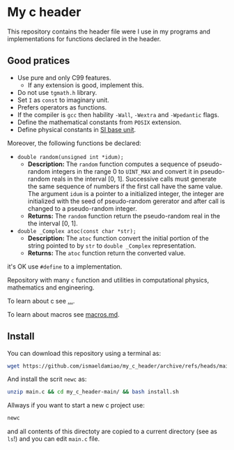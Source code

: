 # My c header

This repository contains the header file were I use in my programs
and implementations for functions declared in the header.

## Good pratices

* Use pure and only C99 features.
  * If any extension is good, implement this.
* Do not use `tgmath.h` library.
* Set `I` as `const` to imaginary unit.
* Prefers operators as functions.
* If the compiler is `gcc` then hability `-Wall`, `-Wextra` and `-Wpedantic` flags.
* Define the mathematical constants from `POSIX` extension.
* Define physical constants in [SI base unit](https://en.wikipedia.org/wiki/SI_base_unit).

Moreover, the following functions be declared:
* `double random(unsigned int *idum);`
  * **Description:**
The `random` function computes a sequence of pseudo-random integers in the range 0 to
`UINT_MAX` and convert it in pseudo-random reals in the interval [0, 1].
Successive calls must generate the same sequence of numbers if the first
call have the same value. The argument `idum` is a pointer to a
initialized integer, the integer are initialized with
the seed of pseudo-random gererator and after call is changed to a
pseudo-random integer.
  * **Returns:**
The `random` function return the pseudo-random real in the the interval [0, 1].
* `double _Complex atoc(const char *str);`
  * **Description:**
The `atoc` function convert the initial portion of the string pointed
to by `str` to `double _Complex` representation.
  * **Returns:**
The `atoc` function return the converted value.

it's OK use `#define` to a implementation.

Repository with many `c` function and utilities in computational physics,
mathematics and engineering.

To learn about c see [...](...).

To learn about macros see [macros.md](/MarkDown/macros.md).

## Install

You can download this repository using a terminal as:
```bash
wget https://github.com/ismaeldamiao/my_c_header/archive/refs/heads/main.zip
```

And install the scrit `newc` as:
```bash
unzip main.c && cd my_c_header-main/ && bash install.sh
```

Allways if you want to start a new c project use:
```bash
newc
```

and all contents of this directoty are copied to a current directory
(see as `ls`!) and you can edit `main.c` file.
